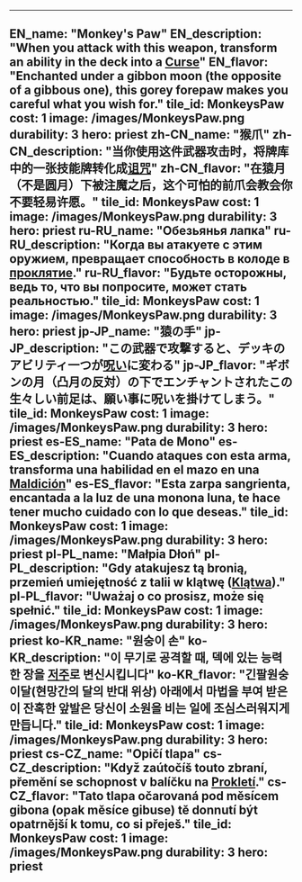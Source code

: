 ---

EN_name: "Monkey's Paw"
EN_description: "When you attack with this weapon, transform an ability in the deck into a <u>Curse</u>"
EN_flavor: "Enchanted under a gibbon moon (the opposite of a gibbous one), this gorey forepaw makes you careful what you wish for."
tile_id: MonkeysPaw
cost: 1
image: /images/MonkeysPaw.png
durability: 3
hero: priest
zh-CN_name: "猴爪"
zh-CN_description: "当你使用这件武器攻击时，将牌库中的一张技能牌转化成<u>诅咒</u>"
zh-CN_flavor: "在猿月（不是圆月）下被注魔之后，这个可怕的前爪会教会你不要轻易许愿。"
tile_id: MonkeysPaw
cost: 1
image: /images/MonkeysPaw.png
durability: 3
hero: priest
ru-RU_name: "Обезьянья лапка"
ru-RU_description: "Когда вы атакуете с этим оружием, превращает способность в колоде в <u>проклятие</u>."
ru-RU_flavor: "Будьте осторожны, ведь то, что вы попросите, может стать реальностью."
tile_id: MonkeysPaw
cost: 1
image: /images/MonkeysPaw.png
durability: 3
hero: priest
jp-JP_name: "猿の手"
jp-JP_description: "この武器で攻撃すると、デッキのアビリティ一つが<u>呪い</u>に変わる"
jp-JP_flavor: "ギボンの月（凸月の反対）の下でエンチャントされたこの生々しい前足は、願い事に呪いを掛けてしまう。"
tile_id: MonkeysPaw
cost: 1
image: /images/MonkeysPaw.png
durability: 3
hero: priest
es-ES_name: "Pata de Mono"
es-ES_description: "Cuando ataques con esta arma, transforma una habilidad en el mazo en una <u>Maldición</u>"
es-ES_flavor: "Esta zarpa sangrienta, encantada a la luz de una monona luna, te hace tener mucho cuidado con lo que deseas."
tile_id: MonkeysPaw
cost: 1
image: /images/MonkeysPaw.png
durability: 3
hero: priest
pl-PL_name: "Małpia Dłoń"
pl-PL_description: "Gdy atakujesz tą bronią, przemień umiejętność z talii w klątwę (<u>Klątwa</u>)."
pl-PL_flavor: "Uważaj o co prosisz, może się spełnić."
tile_id: MonkeysPaw
cost: 1
image: /images/MonkeysPaw.png
durability: 3
hero: priest
ko-KR_name: "원숭이 손"
ko-KR_description: "이 무기로 공격할 때, 덱에 있는 능력 한 장을 <u>저주</u>로 변신시킵니다"
ko-KR_flavor: "긴팔원숭이달(현망간의 달의 반대 위상) 아래에서 마법을 부여 받은 이 잔혹한 앞발은 당신이 소원을 비는 일에 조심스러워지게 만듭니다."
tile_id: MonkeysPaw
cost: 1
image: /images/MonkeysPaw.png
durability: 3
hero: priest
cs-CZ_name: "Opičí tlapa"
cs-CZ_description: "Když zaútočíš touto zbraní, přemění se schopnost v balíčku na <u>Prokletí</u>."
cs-CZ_flavor: "Tato tlapa očarovaná pod měsícem gibona (opak měsíce gibuse) tě donnutí být opatrnější k tomu, co si přeješ."
tile_id: MonkeysPaw
cost: 1
image: /images/MonkeysPaw.png
durability: 3
hero: priest
---